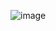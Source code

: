 ![image](https://github.com/git-ashwinpandey/DSA456/assets/64428352/647af032-81da-4e70-ba5b-eeda82423d04)
